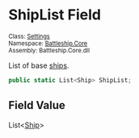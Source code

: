 # ShipList Field

<sub>Class: [Settings](../Settings.md)  
Namespace: [Battleship.Core](../../Battleship.Core.md)  
Assembly: Battleship.Core.dll</sub>

List of base [ships](../../Ship/Ship.md).

```cs
public static List<Ship> ShipList;
```

## Field Value

List<[Ship](../../Ship/Ship.md)>